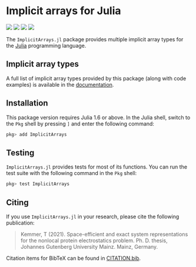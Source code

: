 # Implicit arrays for Julia
[![](https://img.shields.io/github/workflow/status/tkemmer/ImplicitArrays.jl/CI?style=for-the-badge)](https://github.com/tkemmer/ImplicitArrays.jl/actions/workflows/CI.yml)
[![](https://img.shields.io/github/license/tkemmer/ImplicitArrays.jl?style=for-the-badge)](https://github.com/tkemmer/ImplicitArrays.jl/blob/master/LICENSE)
[![](https://img.shields.io/badge/docs-stable-blue.svg?style=for-the-badge)](https://tkemmer.github.io/ImplicitArrays.jl/stable)
[![](https://img.shields.io/badge/docs-dev-blue.svg?style=for-the-badge)](https://tkemmer.github.io/ImplicitArrays.jl/dev)


The `ImplicitArrays.jl` package provides multiple implicit array types for the [Julia](https://julialang.org) programming language.

## Implicit array types
A full list of implicit array types provided by this package (along with code examples) is available in the [documentation](https://tkemmer.github.io/ImplicitArrays.jl/dev).

## Installation
This package version requires Julia 1.6 or above. In the Julia shell, switch to the
`Pkg` shell by pressing `]` and enter the following command:

```sh
pkg> add ImplicitArrays
```

## Testing
`ImplicitArrays.jl` provides tests for most of its functions. You can run the test suite with the
following command in the `Pkg` shell:
```sh
pkg> test ImplicitArrays
```

## Citing
If you use `ImplicitArrays.jl` in your research, please cite the following publication:
> Kemmer, T (2021). Space-efficient and exact system representations for the nonlocal protein
> electrostatics problem. Ph. D. thesis, Johannes Gutenberg University Mainz. Mainz, Germany.

Citation items for BibTeX can be found in [CITATION.bib](https://github.com/tkemmer/ImplicitArrays.jl/blob/master/CITATION.bib).
